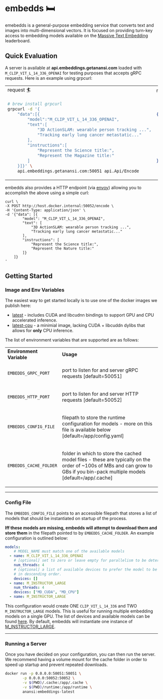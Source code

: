 # embedds 🛏

emebedds is a general-purpose embedding service that converts text and images into multi-dimensional vectors. It is focused on providing turn-key access to embedding models available on the [Massive Text Embedding](https://huggingface.co/spaces/mteb/leaderboard) leaderboard.

## Quick Evaluation
A server is available at <b>api.embeddings.getanansi.com</b> loaded with `M_CLIP_VIT_L_14_336_OPENAI` for testing purposes that accepts gRPC requests. Here is an example using grpcurl: 

<table>
<tr>
<td> request 🏄 </td>
<td> response 🚀 </td>
</tr>
<tr>
<td>

```bash
# brew install grpcurl
grpcurl -d '{
    "data":[{
        "model":"M_CLIP_VIT_L_14_336_OPENAI",
        "text":[
            "3D ActionSLAM: wearable person tracking ...",
            "Tracking early lung cancer metastatic..."
        ],
        "instructions":[
            "Represent the Science title:",
            "Represent the Magazine title:"
        ]
    }]}' \
    api.embeddings.getanansi.com:50051 api.Api/Encode
```
</td>
<td>

```json
{
    "results": [
        {
            "embedding": [0.2052011638879776, -0.1430814117193222, ...]
        },
        {
            "embedding": [-0.33970779180526733, 0.14125438034534454, ...]
        }
    ]
}
```
</td>
</tr>
</table>

embedds also provides a HTTP endpoint (via [envoy](https://www.envoyproxy.io/docs/envoy/v1.26.0/)) allowing you to accomplish the above using a simple curl:
```
curl \
-X POST http://host.docker.internal:50052/encode \
-H 'Content-Type: application/json' \
-d '{"data": [{
        "model": "M_CLIP_VIT_L_14_336_OPENAI",
        "text": [
            "3D ActionSLAM: wearable person tracking ...",
            "Tracking early lung cancer metastatic..."
        ],
        "instructions": [
            "Represent the Science title:",
            "Represent the Nature title:"
        ]}
    ]}
'
```

## Getting Started
### Image and Env Variables
The easiest way to get started locally is to use one of the docker images we publish here:
* [latest](https://hub.docker.com/repository/docker/infrawhispers/anansi/tags?page=1&ordering=last_updated&name=embeddings-latest) - includes CUDA and libcudnn bindings to support GPU and CPU accelerated inference.
* [latest-cpu](https://hub.docker.com/repository/docker/infrawhispers/anansi/tags?page=1&ordering=last_updated&name=embeddings-latest-cpu) - a minimial image, lacking CUDA + libcuddn dylibs that allows for **only** CPU inference.

<!-- Both options are loaded with envoy, which provides JSON <-> GRPC transcoding. We will include details on building from
source and packaging for even lighter images below. -->

The list of environment variables that are supported are as follows:
<table>
<tr>
<td><b>Environment Variable</b></td>
<td><b>Usage</b></td>
</tr>
<tr>
<td>

```EMBEDDS_GRPC_PORT```
</td>
<td><p>port to listen for and server gRPC requests [default=50051]</td>
</tr>
<tr>
<td>

```EMBEDDS_HTTP_PORT```
</td>
<td><p>port to listen for and server HTTP requests [default=50052]</td>
</tr>
<tr>
<td>

```EMBEDDS_CONFIG_FILE```
</td>
<td><p>filepath to store the runtime configuration for models - more on this file is available below [default=/app/config.yaml] </p></td>
</tr>
<tr>
<td>

```EMBEDDS_CACHE_FOLDER```
</td>
<td><p>folder in which to store the cached model files - these are typically on the order of ~100s of MBs and can grow to GBs if you bin-pack multiple models [default=/app/.cache] </p></td>
</tr>
</table>

---
### Config File
The `EMBEDDS_CONFIG_FILE` points to an accessible filepath that stores a list of models that should be instantiated on startup of the process.

<b>Iff these models are missing, embedds will attempt to download them and store them</b> in the filepath pointed to by `EMBEDDS_CACHE_FOLDER`. An example configuration is outlined below:

```yaml
models:
    # MODEL_NAME must match one of the available models
  - name: M_CLIP_VIT_L_14_336_OPENAI 
    # [optional] set to zero or leave empty for parallelism to be determined
    num_threads: 4
    # [optional] a list of available devices to prefer the model to be served from
    # in descending order.
    devices: []
  - name: M_INSTRUCTOR_LARGE
    num_threads: 4
    devices: ["MD_CUDA", "MD_CPU"]
  - name: M_INSTRUCTOR_LARGE
```

This configuration would create ONE `CLIP_VIT_L_14_336` and TWO `M_INSTRUCTOR_LARGE` models. This is useful for running multiple embedding models on a single GPU. The list of devices and available models can be found [here](https://github.com/infrawhispers/anansi/blob/main/embeddings/proto/api.proto). By default, embedds will instantiate one instance of [M_INSTRUCTOR_LARGE](https://huggingface.co/hkunlp/instructor-large).

---
### Running a Server
Once you have decided on your configuration, you can then run the server. We recommend having a volume mount for the cache folder in order to speed up startup and prevent repeated downloads.

```bash
docker run -p 0.0.0.0:50051:50051 \
        -p 0.0.0.0:50052:50052 \
		-v $(PWD)/.cache:/app/.cache \
        -v $(PWD)/runtime:/app/runtime \
		anansi:embeddings-latest
```